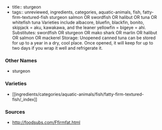 - title:: sturgeon
- tags:: unreviewed, ingredients, categories, aquatic-animals, fish, fatty-firm-textured-fish
sturgeon salmon OR swordfish OR halibut OR tuna OR whitefish tuna Varieties include albacore, bluefin, blackfin, bonito, skipjack = aku, kawakawa, and the leaner yellowfin = bigeye = ahi. Substitutes: swordfish OR sturgeon OR mako shark OR marlin OR halibut OR salmon OR mackerel Storage: Unopened canned tuna can be stored for up to a year in a dry, cool place. Once opened, it will keep for up to two days if you wrap it well and refrigerate it.

### Other Names

* sturgeon

### Varieties

* [[ingredients/categories/aquatic-animals/fish/fatty-firm-textured-fish/_index]]

### Sources
* http://foodsubs.com/Ffirmfat.html

